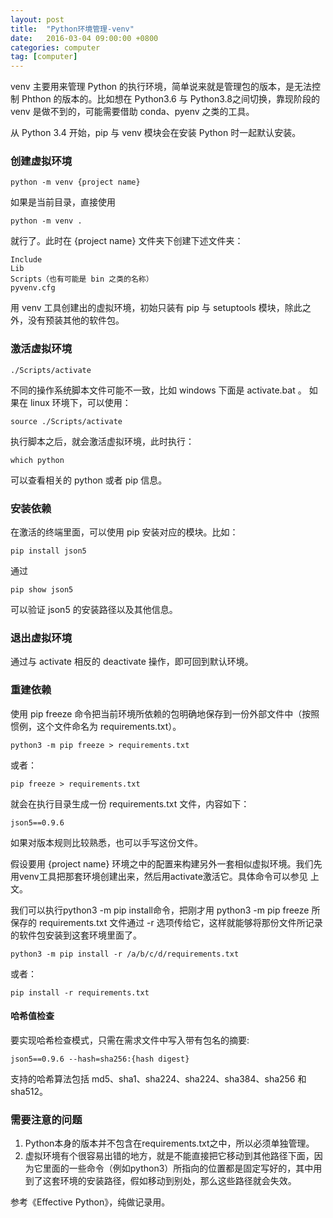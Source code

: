 ```yaml
---
layout: post
title:  "Python环境管理-venv"
date:   2016-03-04 09:00:00 +0800
categories: computer
tag: [computer]
---
```


venv 主要用来管理 Python 的执行环境，简单说来就是管理包的版本，是无法控制 Phthon 的版本的。比如想在 Python3.6 与 Python3.8之间切换，靠现阶段的 venv 是做不到的，可能需要借助 conda、pyenv 之类的工具。

从 Python 3.4 开始，pip 与 venv 模块会在安装 Python 时一起默认安装。

### 创建虚拟环境

```shell
python -m venv {project name}
```
如果是当前目录，直接使用 

```shell
python -m venv .
```
就行了。此时在 {project name} 文件夹下创建下述文件夹：

    Include
    Lib
    Scripts（也有可能是 bin 之类的名称）
    pyvenv.cfg

用 venv 工具创建出的虚拟环境，初始只装有 pip 与 setuptools 模块，除此之外，没有预装其他的软件包。

### 激活虚拟环境

```shell
./Scripts/activate
```
不同的操作系统脚本文件可能不一致，比如 windows 下面是 activate.bat 。
如果在 linux 环境下，可以使用：

```shell
source ./Scripts/activate
```

执行脚本之后，就会激活虚拟环境，此时执行：


```shell
which python 
```
可以查看相关的 python 或者 pip 信息。


### 安装依赖

在激活的终端里面，可以使用 pip 安装对应的模块。比如：

```shell
pip install json5
```
通过

```shell
pip show json5
```
可以验证 json5 的安装路径以及其他信息。


### 退出虚拟环境

通过与 activate 相反的 deactivate 操作，即可回到默认环境。

### 重建依赖

使用 pip freeze 命令把当前环境所依赖的包明确地保存到一份外部文件中（按照惯例，这个文件命名为 requirements.txt）。

```shell
python3 -m pip freeze > requirements.txt
```
或者：

```shell
pip freeze > requirements.txt
```
就会在执行目录生成一份 requirements.txt 文件，内容如下：

```plain
json5==0.9.6
```
如果对版本规则比较熟悉，也可以手写这份文件。

假设要用 {project name} 环境之中的配置来构建另外一套相似虚拟环境。我们先用venv工具把那套环境创建出来，然后用activate激活它。具体命令可以参见 上文。

我们可以执行python3 -m pip install命令，把刚才用 python3 -m pip freeze 所保存的 requirements.txt 文件通过 -r 选项传给它，这样就能够将那份文件所记录的软件包安装到这套环境里面了。

```shell
python3 -m pip install -r /a/b/c/d/requirements.txt
```
或者：

```shell
pip install -r requirements.txt
```

#### 哈希值检查

要实现哈希检查模式，只需在需求文件中写入带有包名的摘要:

```plain
json5==0.9.6 --hash=sha256:{hash digest}
```
支持的哈希算法包括 md5、sha1、sha224、sha224、sha384、sha256 和 sha512。

### 需要注意的问题

1. Python本身的版本并不包含在requirements.txt之中，所以必须单独管理。
2. 虚拟环境有个很容易出错的地方，就是不能直接把它移动到其他路径下面，因为它里面的一些命令（例如python3）所指向的位置都是固定写好的，其中用到了这套环境的安装路径，假如移动到别处，那么这些路径就会失效。


参考《Effective Python》，纯做记录用。